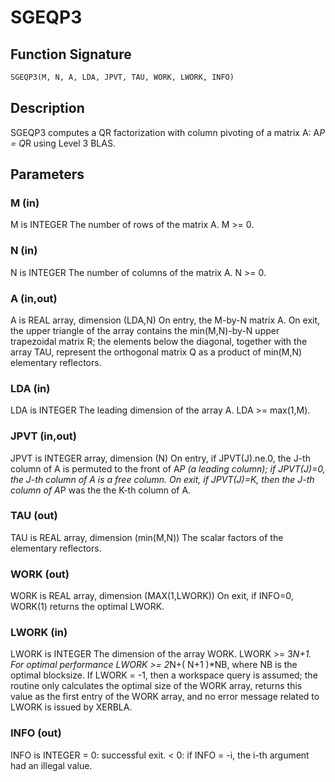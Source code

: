 # SGEQP3

## Function Signature

```fortran
SGEQP3(M, N, A, LDA, JPVT, TAU, WORK, LWORK, INFO)
```

## Description


 SGEQP3 computes a QR factorization with column pivoting of a
 matrix A:  A*P = Q*R  using Level 3 BLAS.

## Parameters

### M (in)

M is INTEGER The number of rows of the matrix A. M >= 0.

### N (in)

N is INTEGER The number of columns of the matrix A. N >= 0.

### A (in,out)

A is REAL array, dimension (LDA,N) On entry, the M-by-N matrix A. On exit, the upper triangle of the array contains the min(M,N)-by-N upper trapezoidal matrix R; the elements below the diagonal, together with the array TAU, represent the orthogonal matrix Q as a product of min(M,N) elementary reflectors.

### LDA (in)

LDA is INTEGER The leading dimension of the array A. LDA >= max(1,M).

### JPVT (in,out)

JPVT is INTEGER array, dimension (N) On entry, if JPVT(J).ne.0, the J-th column of A is permuted to the front of A*P (a leading column); if JPVT(J)=0, the J-th column of A is a free column. On exit, if JPVT(J)=K, then the J-th column of A*P was the the K-th column of A.

### TAU (out)

TAU is REAL array, dimension (min(M,N)) The scalar factors of the elementary reflectors.

### WORK (out)

WORK is REAL array, dimension (MAX(1,LWORK)) On exit, if INFO=0, WORK(1) returns the optimal LWORK.

### LWORK (in)

LWORK is INTEGER The dimension of the array WORK. LWORK >= 3*N+1. For optimal performance LWORK >= 2*N+( N+1 )*NB, where NB is the optimal blocksize. If LWORK = -1, then a workspace query is assumed; the routine only calculates the optimal size of the WORK array, returns this value as the first entry of the WORK array, and no error message related to LWORK is issued by XERBLA.

### INFO (out)

INFO is INTEGER = 0: successful exit. < 0: if INFO = -i, the i-th argument had an illegal value.

